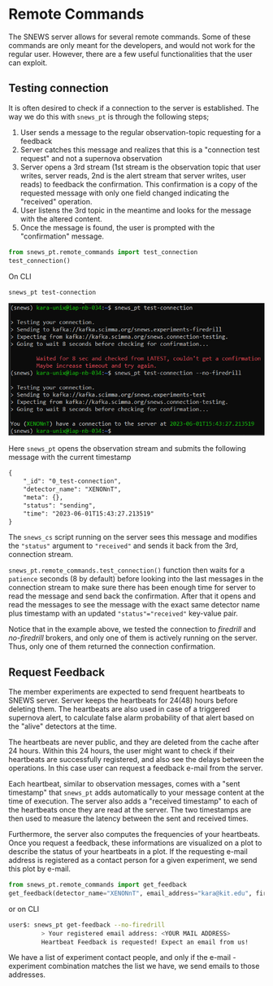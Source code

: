 # Remote Commands

The SNEWS server allows for several remote commands. Some of these commands are only meant for the developers, and 
would not work for the regular user. However, there are a few useful functionalities that the user can exploit.

## Testing connection
It is often desired to check if a connection to the server is established. The 
way we do this with `snews_pt` is through the following steps;

 1) User sends a message to the regular observation-topic requesting for a feedback
 2) Server catches this message and realizes that this is a "connection test request" and not a supernova observation
 3) Server opens a 3rd stream (1st stream is the observation topic that user writes, server reads, 2nd is the alert stream that server writes, user reads) to feedback the confirmation. This confirmation is a copy of the requested message with only one field changed indicating the "received" operation.
 4) User listens the 3rd topic in the meantime and looks for the message with the altered content.
 5) Once the message is found, the user is prompted with the "confirmation" message.

```python
from snews_pt.remote_commands import test_connection
test_connection()
```
On CLI
```bash
snews_pt test-connection
```
<img src="../test-connection-screenshot.png" alt="test connection" width="708"/>

Here `snews_pt` opens the observation stream and submits the following message with the current timestamp
```
{
    "_id": "0_test-connection",
    "detector_name": "XENONnT",
    "meta": {},
    "status": "sending",
    "time": "2023-06-01T15:43:27.213519"
}
```

The `snews_cs` script running on the server sees this message and modifies the `"status"` argument to `"received"` and sends it back 
from the 3rd, connection stream. 

`snews_pt.remote_commands.test_connection()` function then waits for a `patience` seconds (8 by default) before looking into the last messages in the connection stream to make sure there has been enough time for server to read the message and send back the confirmation.
After that it opens and read the messages to see the message with the exact same detector name plus timestamp with an updated `"status"="received"` key-value pair.

Notice that in the example above, we tested the connection to _firedrill_ and _no-firedrill_ brokers, and only one of them is actively running on the server. Thus, only one of them returned the connection confirmation.


## Request Feedback

The member experiments are expected to send frequent heartbeats to SNEWS server. Server keeps the heartbeats for 24(48) hours before deleting them. 
The heartbeats are also used in case of a triggered supernova alert, to calculate false alarm probability of that alert based on the "alive" detectors at the time.

The heartbeats are never public, and they are deleted from the cache after 24 hours. Within this 24 hours, the user might want to 
check if their heartbeats are successfully registered, and also see the delays between the operations. In this case user can request a feedback e-mail from the server.

Each heartbeat, similar to observation messages, comes with a "sent timestamp" that `snews_pt` adds automatically to your message content 
at the time of execution. The server also adds a "received timestamp" to each of the heartbeats once they are read at the server. 
The two timestamps are then used to measure the latency between the sent and received times. 

Furthermore, the server also computes the frequencies of your heartbeats. Once you request a feedback, these informations are visualized on a plot to describe 
the status of your heartbeats in a plot. If the requesting e-mail address is registered as a contact person for a given experiment, we send this plot by e-mail.

```python
from snews_pt.remote_commands import get_feedback
get_feedback(detector_name="XENONnT", email_address="kara@kit.edu", firedrill=False)
```
or on CLI
```bash
user$: snews_pt get-feedback --no-firedrill
         > Your registered email address: <YOUR MAIL ADDRESS>                                                                  
         Heartbeat Feedback is requested! Expect an email from us! 
```

We have a list of experiment contact people, and only if the e-mail - experiment combination matches the list we have, we send emails to those addresses. 





